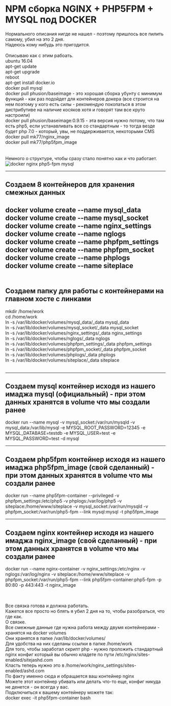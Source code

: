 # NPM сборка NGINX + PHP5FPM + MYSQL под DOCKER

Нормального описания нигде не нашел - поэтому пришлось все пилить самому, убил на это 2 дня. <br>
Надеюсь кому нибудь это пригодится. <br>
<br>
Описываю как с этим рабоать.
<br>
ubuntu 16.04
<br>
apt-get update <br>
apt-get upgrade <br>
reboot <br>
apt-get install docker.io <br>
docker pull mysql <br>
docker pull phusion/baseimage - это хорошая сборка убунту с минимум функций - как раз подойдет для контейнеров докера (все строится на нем поэтому у кого есть силы - рекомендую покопаться в этом дистрибутиве на наличие косяков хотя и говорят там все круто настроили) <br>
docker pull phusion/baseimage:0.9.15 - эта версия нужно потому, что там есть php5, если устанавливать все со стандартным - то тогда везде будет php 7.0 - который, увы, не поддерживается, некоторыми CMS  <br>
docker pull mk77/nginx_image <br>
docker pull mk77/php5fpm_image <br>
<br><br>
Немного о структуре, чтобы сразу стало понятно как и что работает.
<img src="https://habrastorage.org/files/769/d49/97e/769d4997e8e64b83be043f8e95189d95.png" alt="docker nginx php5-fpm mysql" />

---------------------------------------------------------------------
Создаем 8 контейнеров для хранения смежных данных
---------------------------------------------------------------------
docker volume create --name mysql_data <br>
docker volume create --name mysql_socket <br>
docker volume create --name nginx_settings <br>
docker volume create --name nglogs <br>
docker volume create --name phpfpm_settings <br>
docker volume create --name phpfpm_socket <br>
docker volume create --name phplogs <br>
docker volume create --name siteplace <br>
 <br>
---------------------------------------------------------------------
Создаем папку для работы с контейнерами на главном хосте с линками
---------------------------------------------------------------------
mkdir /home/work <br>
cd /home/work <br>
ln -s /var/lib/docker/volumes/mysql_data/_data mysql_data <br>
ln -s /var/lib/docker/volumes/mysql_socket/_data mysql_socket <br>
ln -s /var/lib/docker/volumes/nginx_settings/_data nginx_settings <br>
ln -s /var/lib/docker/volumes/nglogs/_data nglogs <br>
ln -s /var/lib/docker/volumes/phpfpm_settings/_data phpfpm_settings <br>
ln -s /var/lib/docker/volumes/phpfpm_socket/_data phpfpm_socket <br>
ln -s /var/lib/docker/volumes/phplogs/_data phplogs <br>
ln -s /var/lib/docker/volumes/siteplace/_data siteplace <br>
 <br>

---------------------------------------------------------------------
Создаем mysql контейнер исходя из нашего имаджа mysql (официальный) - при этом данных хранятся в volume что мы создали ранее
---------------------------------------------------------------------
docker run --name mysql -v mysql_socket:/var/run/mysqld -v mysql_data:/var/lib/mysql -e MYSQL_ROOT_PASSWORD=12345 -e MYSQL_DATABASE=testdb -e MYSQL_USER=test -e MYSQL_PASSWORD=test -d mysql  <br>

---------------------------------------------------------------------
Создаем php5fpm контейнер исходя из нашего имаджа php5fpm_image (свой сделанный) - при этом данных хранятся в volume что мы создали ранее
---------------------------------------------------------------------
docker run --name php5fpm-container --privileged -v phpfpm_settings:/etc/php5 -v phplogs:/var/log/php5 -v siteplace:/home/www/siteplace -v mysql_socket:/var/run/mysqld  -v phpfpm_socket:/var/run/php5-fpm --link mysql:mysql -t php5fpm_image <br>

----------------------------------------------------------------------
Создаем nginx контейнер исходя из нашего имаджа nginx_image (свой сделанный) - при этом данных хранятся в volume что мы создали ранее
----------------------------------------------------------------------
docker run --name nginx-container -v nginx_settings:/etc/nginx -v nglogs:/var/log/nginx -v siteplace:/home/www/siteplace -v phpfpm_socket:/var/run/php5-fpm --link php5fpm-container:php5-fpm -p 80:80 -p 443:443 -t nginx_image  <br>

 <br> <br>
Все связка готова и должна работать. <br>
Кажется все просто но блять я убил 2 дня на то, чтобы разобраться, что где как. <br>
О связке. <br>
Все смежные данные где нужна работа между двумя контейнерами - хранятся на docker volumes <br>
Они хранятся в папке /var/lib/docker/volumes/ <br>
Для удобства на них сделаны ссылки в папке /home/work <br>
Для того, чтобы заработал скрипт php - нужно проложить стандартный nginx конфиг который вы обычно кладете по пути /etc/nginx/sites-enabled/sitejashd.com <br>
Класть теперь нужно это в /home/work/nginx_settings/sites-enabled/ashd.com <br>
По факту именно сюда и обращается ваш контейнер nginx <br>
Можете этот контейнер убивать или делать что-то еще, конфиг никуда не денется - он всегда у вас. <br>
Подключиться к вашему контейнеру можете так: <br>
docker  exec -it php5fpm-container bash <br>

